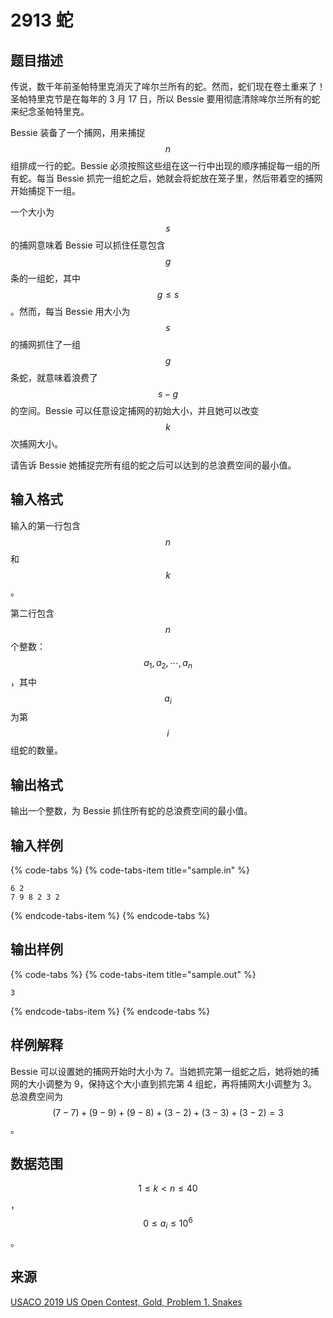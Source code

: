# 2913 蛇

## 题目描述

传说，数千年前圣帕特里克消灭了哞尔兰所有的蛇。然而，蛇们现在卷土重来了！圣帕特里克节是在每年的 3 月 17 日，所以 Bessie 要用彻底清除哞尔兰所有的蛇来纪念圣帕特里克。

Bessie 装备了一个捕网，用来捕捉 $$n$$ 组排成一行的蛇。Bessie 必须按照这些组在这一行中出现的顺序捕捉每一组的所有蛇。每当 Bessie 抓完一组蛇之后，她就会将蛇放在笼子里，然后带着空的捕网开始捕捉下一组。

一个大小为 $$s$$ 的捕网意味着 Bessie 可以抓住任意包含 $$g$$ 条的一组蛇，其中 $$g \leq s$$。然而，每当 Bessie 用大小为 $$s$$ 的捕网抓住了一组 $$g$$ 条蛇，就意味着浪费了 $$s − g$$ 的空间。Bessie 可以任意设定捕网的初始大小，并且她可以改变 $$k$$ 次捕网大小。

请告诉 Bessie 她捕捉完所有组的蛇之后可以达到的总浪费空间的最小值。

## 输入格式

输入的第一行包含 $$n$$ 和 $$k$$。

第二行包含 $$n$$ 个整数：$$a_1,\,a_2,\,\cdots,\,a_n$$，其中 $$a_i$$ 为第 $$i$$ 组蛇的数量。

## 输出格式

输出一个整数，为 Bessie 抓住所有蛇的总浪费空间的最小值。

## 输入样例

{% code-tabs %}
{% code-tabs-item title="sample.in" %}
```text
6 2
7 9 8 2 3 2
```
{% endcode-tabs-item %}
{% endcode-tabs %}

## 输出样例

{% code-tabs %}
{% code-tabs-item title="sample.out" %}
```text
3
```
{% endcode-tabs-item %}
{% endcode-tabs %}

## 样例解释

Bessie 可以设置她的捕网开始时大小为 7。当她抓完第一组蛇之后，她将她的捕网的大小调整为 9，保持这个大小直到抓完第 4 组蛇，再将捕网大小调整为 3。总浪费空间为 $$(7−7)+(9−9)+(9−8)+(3−2)+(3−3)+(3−2)=3$$。

## 数据范围

$$1 \leq k < n \leq 40$$，$$0 \leq a_i \leq 10^6$$。

## 来源

[USACO 2019 US Open Contest, Gold, Problem 1. Snakes](http://usaco.org/index.php?page=viewproblem2&cpid=945)

